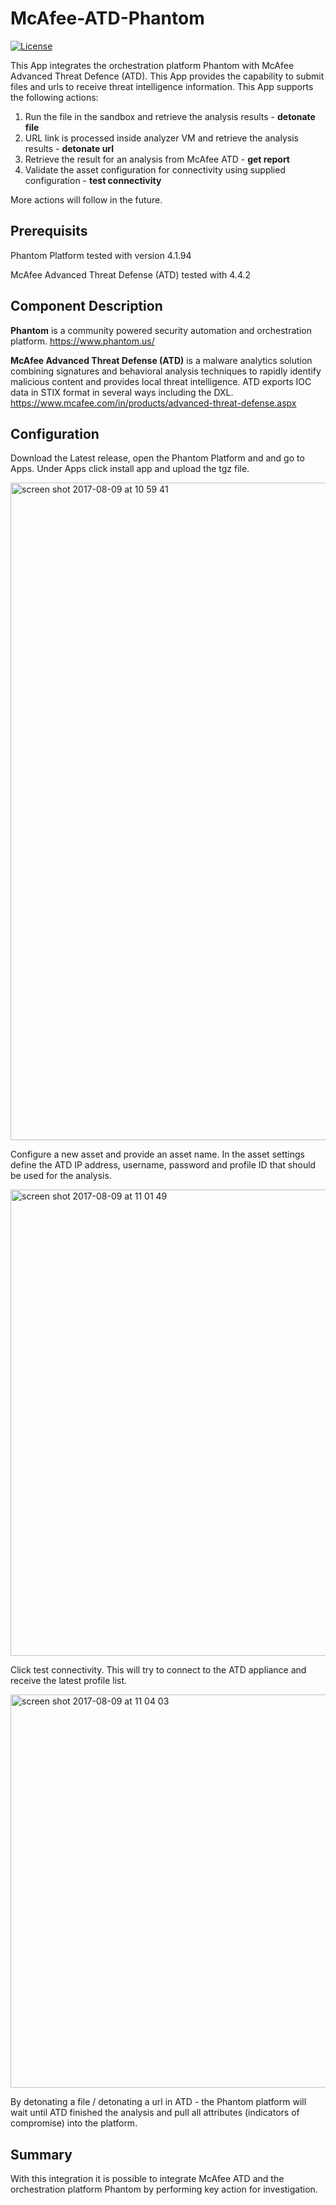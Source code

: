 # McAfee-ATD-Phantom
[![License](https://img.shields.io/badge/License-Apache%202.0-blue.svg)](https://opensource.org/licenses/Apache-2.0)

This App integrates the orchestration platform Phantom with McAfee Advanced Threat Defence (ATD). This App provides the capability to submit files and urls to receive threat intelligence information. This App supports the following actions:

1. Run the file in the sandbox and retrieve the analysis results - **detonate file**
2. URL link is processed inside analyzer VM and retrieve the analysis results - **detonate url**
3. Retrieve the result for an analysis from McAfee ATD - **get report**
4. Validate the asset configuration for connectivity using supplied configuration - **test connectivity**

More actions will follow in the future.

## Prerequisits

Phantom Platform tested with version 4.1.94

McAfee Advanced Threat Defense (ATD) tested with 4.4.2

## Component Description

**Phantom** is a community powered security automation and orchestration platform. https://www.phantom.us/

**McAfee Advanced Threat Defense (ATD)** is a malware analytics solution combining signatures and behavioral analysis techniques to rapidly identify malicious content and provides local threat intelligence. ATD exports IOC data in STIX format in several ways including the DXL. https://www.mcafee.com/in/products/advanced-threat-defense.aspx

## Configuration
Download the Latest release, open the Phantom Platform and and go to Apps. Under Apps click install app and upload the tgz file. 

<img width="1052" alt="screen shot 2017-08-09 at 10 59 41" src="https://user-images.githubusercontent.com/25227268/29113641-e8cca52a-7cf1-11e7-9f6c-37fe28ae9593.png">

Configure a new asset and provide an asset name. In the asset settings define the ATD IP address, username, password and profile ID that should be used for the analysis.

<img width="746" alt="screen shot 2017-08-09 at 11 01 49" src="https://user-images.githubusercontent.com/25227268/29113726-31e32b76-7cf2-11e7-8eab-7e28c7695538.png">

Click test connectivity. This will try to connect to the ATD appliance and receive the latest profile list.

<img width="629" alt="screen shot 2017-08-09 at 11 04 03" src="https://user-images.githubusercontent.com/25227268/29113818-7f1b4356-7cf2-11e7-8b9e-0998ffbf3b0a.png">

By detonating a file / detonating a url in ATD - the Phantom platform will wait until ATD finished the analysis and pull all attributes (indicators of compromise) into the platform.

## Summary

With this integration it is possible to integrate McAfee ATD and the orchestration platform Phantom by performing key action for investigation.
